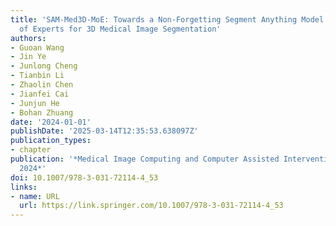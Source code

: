 ```yaml
---
title: 'SAM-Med3D-MoE: Towards a Non-Forgetting Segment Anything Model via Mixture
  of Experts for 3D Medical Image Segmentation'
authors:
- Guoan Wang
- Jin Ye
- Junlong Cheng
- Tianbin Li
- Zhaolin Chen
- Jianfei Cai
- Junjun He
- Bohan Zhuang
date: '2024-01-01'
publishDate: '2025-03-14T12:35:53.638097Z'
publication_types:
- chapter
publication: '*Medical Image Computing and Computer Assisted Intervention – MICCAI
  2024*'
doi: 10.1007/978-3-031-72114-4_53
links:
- name: URL
  url: https://link.springer.com/10.1007/978-3-031-72114-4_53
---
```

